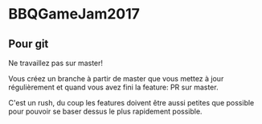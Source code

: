 # BBQGameJam2017

## Pour git

Ne travaillez pas sur master!

Vous créez un branche à partir de master que vous mettez à jour régulièrement et quand vous avez fini la feature: PR sur master.

C'est un rush, du coup les features doivent être aussi petites que possible pour pouvoir se baser dessus le plus rapidement possible.
